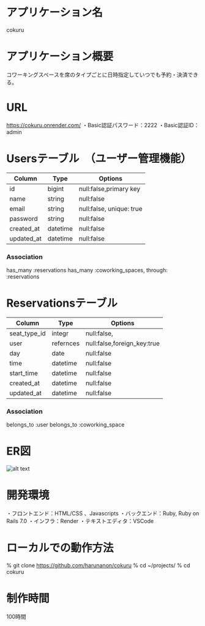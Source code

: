 # アプリケーション名
cokuru

# アプリケーション概要
コワーキングスペースを席のタイプごとに日時指定していつでも予約・決済できる。

# URL
https://cokuru.onrender.com/
・Basic認証パスワード：2222
・Basic認証ID：admin

# Usersテーブル　（ユーザー管理機能）
| Column             | Type     | Options                  |
| ------------------ | -------- | ------------------------ |
| id                 | bigint   | null:false,primary key   |
| name               | string   | null:false               |
| email              | string   | null:false, unique: true |
| password           | string   | null:false               |
| created_at         | datetime | null:false               |
| updated_at         | datetime | null:false               |

### Association
has_many :reservations
has_many :coworking_spaces, through: :reservations


# Reservationsテーブル
| Column             | Type     | Options                          |
| ------------------ | -------- | -------------------------------- |
| seat_type_id       | integr   | null:false,                      |
| user               | refernces| null:false,foreign_key:true      |
| day                | date     | null:false                       |
| time               | datetime | null:false                       |
| start_time         | datetime | null:false                       |
| created_at         | datetime | null:false                       |
| updated_at         | datetime | null:false                       |

### Association
belongs_to :user
belongs_to :coworking_space

# ER図
![alt text](ER図.jpg)

# 開発環境
・フロントエンド：HTML/CSS 、Javascripts
・バックエンド：Ruby, Ruby on Rails 7.0
・インフラ：Render
・テキストエディタ：VSCode

# ローカルでの動作方法
% git clone https://github.com/harunanon/cokuru
% cd ~/projects/
% cd cokuru

# 制作時間
100時間
